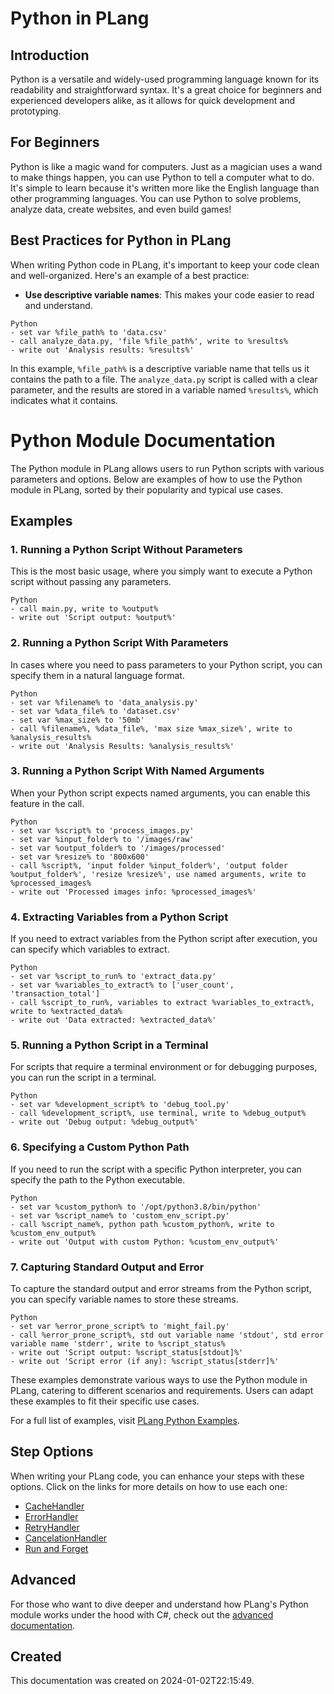 
# Python in PLang
## Introduction
Python is a versatile and widely-used programming language known for its readability and straightforward syntax. It's a great choice for beginners and experienced developers alike, as it allows for quick development and prototyping.

## For Beginners
Python is like a magic wand for computers. Just as a magician uses a wand to make things happen, you can use Python to tell a computer what to do. It's simple to learn because it's written more like the English language than other programming languages. You can use Python to solve problems, analyze data, create websites, and even build games!

## Best Practices for Python in PLang
When writing Python code in PLang, it's important to keep your code clean and well-organized. Here's an example of a best practice:

- **Use descriptive variable names**: This makes your code easier to read and understand.

```plang
Python
- set var %file_path% to 'data.csv'
- call analyze_data.py, 'file %file_path%', write to %results%
- write out 'Analysis results: %results%'
```

In this example, `%file_path%` is a descriptive variable name that tells us it contains the path to a file. The `analyze_data.py` script is called with a clear parameter, and the results are stored in a variable named `%results%`, which indicates what it contains.


# Python Module Documentation

The Python module in PLang allows users to run Python scripts with various parameters and options. Below are examples of how to use the Python module in PLang, sorted by their popularity and typical use cases.

## Examples

### 1. Running a Python Script Without Parameters
This is the most basic usage, where you simply want to execute a Python script without passing any parameters.

```plang
Python
- call main.py, write to %output%
- write out 'Script output: %output%'
```

### 2. Running a Python Script With Parameters
In cases where you need to pass parameters to your Python script, you can specify them in a natural language format.

```plang
Python
- set var %filename% to 'data_analysis.py'
- set var %data_file% to 'dataset.csv'
- set var %max_size% to '50mb'
- call %filename%, %data_file%, 'max size %max_size%', write to %analysis_results%
- write out 'Analysis Results: %analysis_results%'
```

### 3. Running a Python Script With Named Arguments
When your Python script expects named arguments, you can enable this feature in the call.

```plang
Python
- set var %script% to 'process_images.py'
- set var %input_folder% to '/images/raw'
- set var %output_folder% to '/images/processed'
- set var %resize% to '800x600'
- call %script%, 'input folder %input_folder%', 'output folder %output_folder%', 'resize %resize%', use named arguments, write to %processed_images%
- write out 'Processed images info: %processed_images%'
```

### 4. Extracting Variables from a Python Script
If you need to extract variables from the Python script after execution, you can specify which variables to extract.

```plang
Python
- set var %script_to_run% to 'extract_data.py'
- set var %variables_to_extract% to ['user_count', 'transaction_total']
- call %script_to_run%, variables to extract %variables_to_extract%, write to %extracted_data%
- write out 'Data extracted: %extracted_data%'
```

### 5. Running a Python Script in a Terminal
For scripts that require a terminal environment or for debugging purposes, you can run the script in a terminal.

```plang
Python
- set var %development_script% to 'debug_tool.py'
- call %development_script%, use terminal, write to %debug_output%
- write out 'Debug output: %debug_output%'
```

### 6. Specifying a Custom Python Path
If you need to run the script with a specific Python interpreter, you can specify the path to the Python executable.

```plang
Python
- set var %custom_python% to '/opt/python3.8/bin/python'
- set var %script_name% to 'custom_env_script.py'
- call %script_name%, python path %custom_python%, write to %custom_env_output%
- write out 'Output with custom Python: %custom_env_output%'
```

### 7. Capturing Standard Output and Error
To capture the standard output and error streams from the Python script, you can specify variable names to store these streams.

```plang
Python
- set var %error_prone_script% to 'might_fail.py'
- call %error_prone_script%, std out variable name 'stdout', std error variable name 'stderr', write to %script_status%
- write out 'Script output: %script_status[stdout]%'
- write out 'Script error (if any): %script_status[stderr]%'
```

These examples demonstrate various ways to use the Python module in PLang, catering to different scenarios and requirements. Users can adapt these examples to fit their specific use cases.


For a full list of examples, visit [PLang Python Examples](https://github.com/PLangHQ/plang/tree/main/Tests/Python).

## Step Options
When writing your PLang code, you can enhance your steps with these options. Click on the links for more details on how to use each one:

- [CacheHandler](/moduels/cacheHandler.md)
- [ErrorHandler](/moduels/ErrorHandler.md)
- [RetryHandler](/moduels/RetryHandler.md)
- [CancelationHandler](/moduels/CancelationHandler.md)
- [Run and Forget](/moduels/RunAndForget.md)

## Advanced
For those who want to dive deeper and understand how PLang's Python module works under the hood with C#, check out the [advanced documentation](./PLang.Modules.PythonModule_advanced.md).

## Created
This documentation was created on 2024-01-02T22:15:49.
